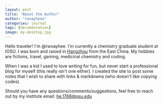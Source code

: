 ```yaml
---
layout: post
title: "About the Author"
author: "rwxayheee"
categories: journal
tags: [documentation]
image: my-desktop.jpg
---
```


Hello traveler! I'm @rwxayhee. I’m currently a chemistry graduate student at tOSU. I was born and raised in [Hangzhou](https://en.wikipedia.org/wiki/Hangzhou) from the East China. My hobbies are fictions, travel, gaming, medicinal chemistry and coding. 

When I was a kid I used to love writing for fun, but never start a professional blog for myself (this really isn't one either). I created the site to post some notes that I wish to share with links & markdowns (who doesn't like copying codes). 

Should you have any questions/comments/suggestions, feel free to reach out by my institute email: he.1768@osu.edu
